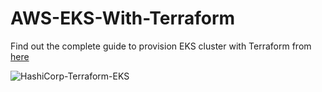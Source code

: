 # AWS-EKS-With-Terraform
Find out the complete guide to provision EKS cluster with Terraform from [here](https://medium.com/@ShadowDevop323/provision-eks-cluster-with-terraform-419a962a69ba?source=friends_link&sk=08797b325d1c871e18038561ab58de6c) 

![HashiCorp-Terraform-EKS](https://user-images.githubusercontent.com/49099173/195940742-000ac3f6-a451-4d95-9d5c-4eb509d6a444.png)


